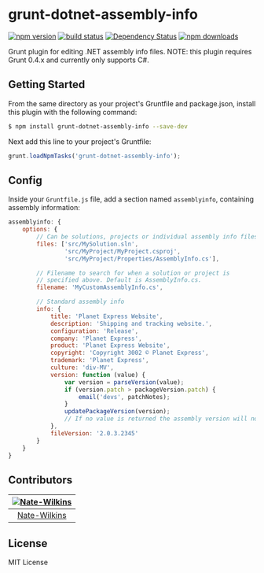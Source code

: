 # grunt-dotnet-assembly-info

[![npm version](http://img.shields.io/npm/v/grunt-dotnet-assembly-info.svg)](https://npmjs.org/package/grunt-dotnet-assembly-info) [![build status](http://img.shields.io/travis/mikeobrien/grunt-dotnet-assembly-info.svg)](https://travis-ci.org/mikeobrien/grunt-dotnet-assembly-info) [![Dependency Status](http://img.shields.io/david/mikeobrien/grunt-dotnet-assembly-info.svg)](https://david-dm.org/mikeobrien/grunt-dotnet-assembly-info) [![npm downloads](http://img.shields.io/npm/dm/grunt-dotnet-assembly-info.svg)](https://npmjs.org/package/grunt-dotnet-assembly-info)

Grunt plugin for editing .NET assembly info files.
NOTE: this plugin requires Grunt 0.4.x and currently only supports C#.

## Getting Started
From the same directory as your project's Gruntfile and package.json, install
this plugin with the following command:

```bash
$ npm install grunt-dotnet-assembly-info --save-dev
```

Next add this line to your project's Gruntfile:

```js
grunt.loadNpmTasks('grunt-dotnet-assembly-info');
```

## Config
Inside your `Gruntfile.js` file, add a section named `assemblyinfo`, containing
assembly information:

```js
assemblyinfo: {
    options: {
        // Can be solutions, projects or individual assembly info files
        files: ['src/MySolution.sln', 
                'src/MyProject/MyProject.csproj', 
                'src/MyProject/Properties/AssemblyInfo.cs'],

        // Filename to search for when a solution or project is 
        // specified above. Default is AssemblyInfo.cs.
        filename: 'MyCustomAssemblyInfo.cs', 

        // Standard assembly info
        info: {
            title: 'Planet Express Website',
            description: 'Shipping and tracking website.', 
            configuration: 'Release', 
            company: 'Planet Express', 
            product: 'Planet Express Website', 
            copyright: 'Copyright 3002 © Planet Express', 
            trademark: 'Planet Express', 
            culture: 'div-MV',
            version: function (value) {
                var version = parseVersion(value);
                if (version.patch > packageVersion.patch) {
                    email('devs', patchNotes);
                }
                updatePackageVersion(version);
                // If no value is returned the assembly version will not be modified
            },
            fileVersion: '2.0.3.2345'
        }
    }
}
```

Contributors
------------

| [![Nate-Wilkins](https://avatars2.githubusercontent.com/u/2957868?s=144)](https://github.com/Nate-Wilkins) |
|:---:|
| [Nate-Wilkins](https://github.com/Nate-Wilkins) |

## License
MIT License
